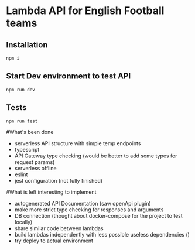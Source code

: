 # Lambda API for English Football teams

## Installation 
```
npm i
``` 

## Start Dev environment to test API
```
npm run dev
```

## Tests 
```
npm run test
```



#What's been done

- serverless API structure with simple temp endpoints
- typescript
- API Gateway type checking (would be better to add some types for request params)
- serverless offline
- eslint
- jest configuration (not fully finished)

#What is left interesting to implement
- autogenerated API Documentation (saw openApi plugin)
- make more strict type checking for responses and arguments
- DB connection (thought about docker-compose for the project to test locally)
- share similar code between lambdas
- build lambdas independently with less possible useless dependencies ()
- try deploy to actual environment 


